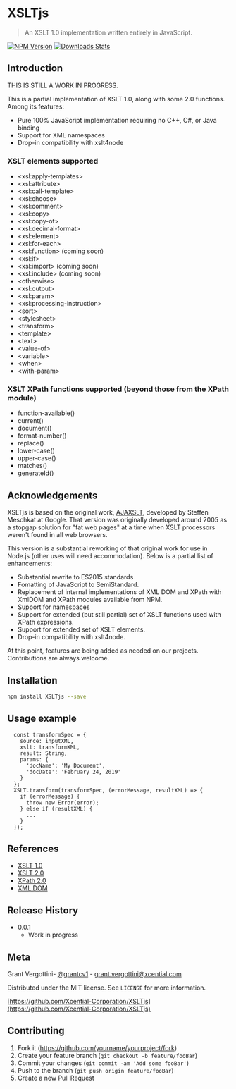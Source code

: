 # XSLTjs
> An XSLT 1.0 implementation written entirely in JavaScript.

[![NPM Version][npm-image]][npm-url]
[![Downloads Stats][npm-downloads]][npm-url]

## Introduction

THIS IS STILL A WORK IN PROGRESS.

This is a partial implementation of XSLT 1.0, along with some 2.0 functions.
Among its features:

* Pure 100% JavaScript implementation requiring no C++, C#, or Java binding
* Support for XML namespaces
* Drop-in compatibility with xslt4node

### XSLT elements supported

* &lt;xsl:apply-templates&gt;
* &lt;xsl:attribute&gt;
* &lt;xsl:call-template&gt;
* &lt;xsl:choose&gt;
* &lt;xsl:comment&gt;
* &lt;xsl:copy&gt;
* &lt;xsl:copy-of&gt;
* &lt;xsl:decimal-format&gt;
* &lt;xsl:element&gt;
* &lt;xsl:for-each&gt;
* &lt;xsl:function&gt; (coming soon)
* &lt;xsl:if&gt;
* &lt;xsl:import&gt; (coming soon)
* &lt;xsl:include&gt; (coming soon)
* &lt;otherwise&gt;
* &lt;xsl:output&gt;
* &lt;xsl:param&gt;
* &lt;xsl:processing-instruction&gt;
* &lt;sort&gt;
* &lt;stylesheet&gt;
* &lt;transform&gt;
* &lt;template&gt;
* &lt;text&gt;
* &lt;value-of&gt;
* &lt;variable&gt;
* &lt;when&gt;
* &lt;with-param&gt;

### XSLT XPath functions supported (beyond those from the XPath module)

* function-available()
* current()
* document()
* format-number()
* replace()
* lower-case()
* upper-case()
* matches()
* generateId()

## Acknowledgements

XSLTjs is based on the original work, [AJAXSLT](https://github.com/4031651/ajaxslt),
developed by Steffen Meschkat at Google. That version was originally developed around
2005 as a stopgap solution for "fat web pages" at a time when XSLT processors weren't
found in all web browsers.

This version is a substantial reworking of that original work for use
in Node.js (other uses will need accommodation). Below is a partial list
of enhancements:

* Substantial rewrite to ES2015 standards
* Fomatting of JavaScript to SemiStandard.
* Replacement of internal implementations of XML DOM and XPath with
  XmlDOM and XPath modules available from NPM.
* Support for namespaces
* Support for extended (but still partial) set of XSLT functions used
  with XPath expressions.
* Support for extended set of XSLT elements.
* Drop-in compatibility with xslt4node.

At this point, features are being added as needed on our projects.
Contributions are always welcome.

## Installation

```sh
npm install XSLTjs --save
```

## Usage example

```
  const transformSpec = {
    source: inputXML,
    xslt: transformXML,
    result: String,
    params: {
      'docName': 'My Document',
      'docDate': 'February 24, 2019'
    }
  };
  XSLT.transform(transformSpec, (errorMessage, resultXML) => {
    if (errorMessage) {
      throw new Error(error);
    } else if (resultXML) {
      ...
    }
  });
```
## References

* [XSLT 1.0](http://www.w3.org/TR/1999/REC-xslt-19991116)
* [XSLT 2.0](http://www.w3.org/TR/2009/PER-xslt20-20090421/)
* [XPath 2.0](https://www.w3.org/TR/xpath20/)
* [XML DOM](https://www.w3.org/DOM/)

## Release History

* 0.0.1
    * Work in progress

## Meta

Grant Vergottini- [@grantcv1](https://twitter.com/grantcv1) - grant.vergottini@xcential.com

Distributed under the MIT license. See ``LICENSE`` for more information.

[https://github.com/Xcential-Corporation/XSLTjs](https://github.com/Xcential-Corporation/XSLTjs)

## Contributing

1. Fork it (<https://github.com/yourname/yourproject/fork>)
2. Create your feature branch (`git checkout -b feature/fooBar`)
3. Commit your changes (`git commit -am 'Add some fooBar'`)
4. Push to the branch (`git push origin feature/fooBar`)
5. Create a new Pull Request

<!-- Markdown link & img dfn's -->
[npm-image]: https://img.shields.io/npm/v/datadog-metrics.svg?style=flat-square
[npm-url]: https://npmjs.org/package/datadog-metrics
[npm-downloads]: https://img.shields.io/npm/dm/datadog-metrics.svg?style=flat-square
[travis-image]: https://img.shields.io/travis/dbader/node-datadog-metrics/master.svg?style=flat-square
[travis-url]: https://travis-ci.org/dbader/node-datadog-metrics
[wiki]: https://github.com/yourname/yourproject/wiki